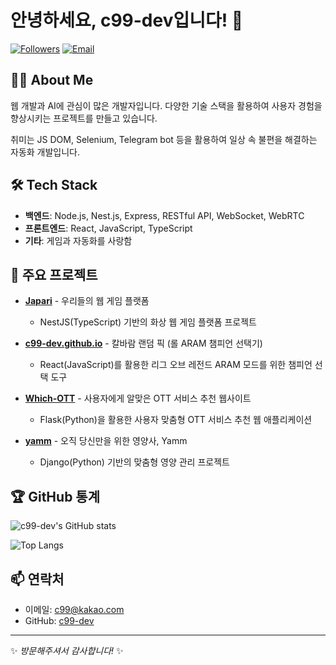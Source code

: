 # 안녕하세요, c99-dev입니다! 👋

[![Followers](https://img.shields.io/github/followers/c99-dev?style=social)](https://github.com/c99-dev?tab=followers)
[![Email](https://img.shields.io/badge/Email-c99%40kakao.com-orange)](mailto:c99@kakao.com)

## 🧑‍💻 About Me

웹 개발과 AI에 관심이 많은 개발자입니다. 다양한 기술 스택을 활용하여 사용자 경험을 향상시키는 프로젝트를 만들고 있습니다.

취미는 JS DOM, Selenium, Telegram bot 등을 활용하여 일상 속 불편을 해결하는 자동화 개발입니다.

## 🛠️ Tech Stack

- **백엔드**: Node.js, Nest.js, Express, RESTful API, WebSocket, WebRTC
- **프론트엔드**: React, JavaScript, TypeScript
- **기타**: 게임과 자동화를 사랑함

## 🚀 주요 프로젝트

- [**Japari**](https://github.com/c99-dev/Japari) - 우리들의 웹 게임 플랫폼

  - NestJS(TypeScript) 기반의 화상 웹 게임 플랫폼 프로젝트

- [**c99-dev.github.io**](https://github.com/c99-dev/c99-dev.github.io) - 칼바람 랜덤 픽 (롤 ARAM 챔피언 선택기)

  - React(JavaScript)를 활용한 리그 오브 레전드 ARAM 모드를 위한 챔피언 선택 도구

- [**Which-OTT**](https://github.com/c99-dev/Which-OTT) - 사용자에게 알맞은 OTT 서비스 추천 웹사이트

  - Flask(Python)을 활용한 사용자 맞춤형 OTT 서비스 추천 웹 애플리케이션

- [**yamm**](https://github.com/c99-dev/yamm) - 오직 당신만을 위한 영양사, Yamm
  - Django(Python) 기반의 맞춤형 영양 관리 프로젝트

## 🏆 GitHub 통계

![c99-dev's GitHub stats](https://github-readme-stats.vercel.app/api?username=c99-dev&show_icons=true&theme=radical)

![Top Langs](https://github-readme-stats.vercel.app/api/top-langs/?username=c99-dev&layout=compact&theme=radical)

## 📫 연락처

- 이메일: [c99@kakao.com](mailto:c99@kakao.com)
- GitHub: [c99-dev](https://github.com/c99-dev)

---

✨ _방문해주셔서 감사합니다!_ ✨
